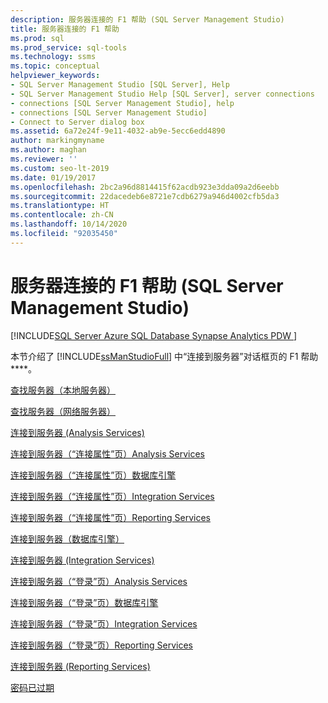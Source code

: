 ```yaml
---
description: 服务器连接的 F1 帮助 (SQL Server Management Studio)
title: 服务器连接的 F1 帮助
ms.prod: sql
ms.prod_service: sql-tools
ms.technology: ssms
ms.topic: conceptual
helpviewer_keywords:
- SQL Server Management Studio [SQL Server], Help
- SQL Server Management Studio Help [SQL Server], server connections
- connections [SQL Server Management Studio], help
- connections [SQL Server Management Studio]
- Connect to Server dialog box
ms.assetid: 6a72e24f-9e11-4032-ab9e-5ecc6edd4890
author: markingmyname
ms.author: maghan
ms.reviewer: ''
ms.custom: seo-lt-2019
ms.date: 01/19/2017
ms.openlocfilehash: 2bc2a96d8814415f62acdb923e3dda09a2d6eebb
ms.sourcegitcommit: 22dacedeb6e8721e7cdb6279a946d4002cfb5da3
ms.translationtype: HT
ms.contentlocale: zh-CN
ms.lasthandoff: 10/14/2020
ms.locfileid: "92035450"
---
```

# <a name="f1-help-for-server-connections-sql-server-management-studio"></a>服务器连接的 F1 帮助 (SQL Server Management Studio)

[!INCLUDE[SQL Server Azure SQL Database Synapse Analytics PDW ](../../includes/applies-to-version/sql-asdb-asdbmi-asa-pdw.md)]

 本节介绍了 [!INCLUDE[ssManStudioFull](../../includes/ssmanstudiofull-md.md)] 中“连接到服务器”对话框页的 F1 帮助****。  
  
[查找服务器（本地服务器）](../../tools/configuration-manager/sql-server-browser-service.md)  
  
[查找服务器（网络服务器）](../../tools/configuration-manager/sql-server-browser-service.md)  
  
[连接到服务器 (Analysis Services)](/analysis-services/instances/connect-from-client-applications-analysis-services?viewFallbackFrom=sql-server-ver15)  
  
[连接到服务器（“连接属性”页）Analysis Services](/analysis-services/instances/connect-from-client-applications-analysis-services?viewFallbackFrom=sql-server-ver15)  
  
[连接到服务器（“连接属性”页）数据库引擎](../../ssms/f1-help/connect-to-server-connection-properties-page-database-engine.md)  
  
[连接到服务器（“连接属性”页）Integration Services](../../integration-services/service/integration-services-service-ssis-service.md)  
  
[连接到服务器（“连接属性”页）Reporting Services](../../reporting-services/tools/connect-to-a-report-server-in-management-studio.md)  
  
[连接到服务器（数据库引擎）](../../ssms/f1-help/connect-to-server-database-engine.md)  
  
[连接到服务器 (Integration Services)](../../integration-services/service/integration-services-service-ssis-service.md)  
  
[连接到服务器（“登录”页）Analysis Services](/analysis-services/instances/connect-from-client-applications-analysis-services?viewFallbackFrom=sql-server-ver15)  
  
[连接到服务器（“登录”页）数据库引擎](../../ssms/f1-help/connect-to-server-login-page-database-engine.md)  
  
[连接到服务器（“登录”页）Integration Services](../../integration-services/service/integration-services-service-ssis-service.md)  
  
[连接到服务器（“登录”页）Reporting Services](../../reporting-services/tools/connect-to-a-report-server-in-management-studio.md)  
  
[连接到服务器 (Reporting Services)](../../reporting-services/tools/connect-to-a-report-server-in-management-studio.md)  
  
[密码已过期](../../relational-databases/security/choose-an-authentication-mode.md)